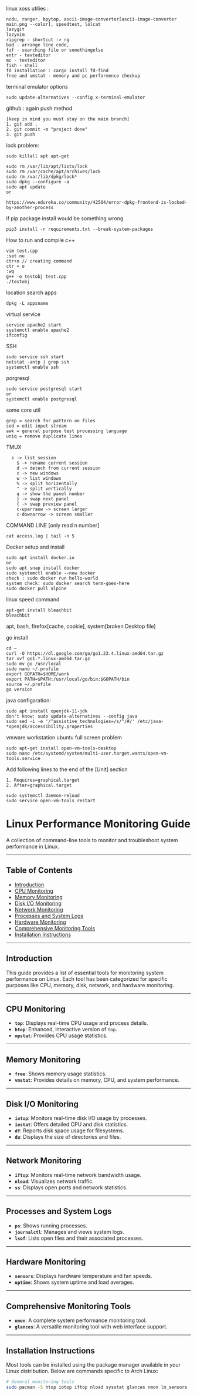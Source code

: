 
linux xoss utilies : 
```
ncdu, ranger, bpytop, ascii-image-converter[ascii-image-converter main.png --color], speedtest, lolcat
lazygit
lazyvim
ripgrep - shortcut -> rg
bad - arrange line code,
fzf - searching file or somethingelse
entr - texteditor
mc - texteditor
fish - shell
fd installation : cargo install fd-find
free and vmstat - memory and pc performence checkup

```

terminal emulator options
```
sudo update-alternatives --config x-terminal-emulator
```


github : again push method
```
[keep in mind you must stay on the main branch]
1. git add .
2. git commit -m "project done"
3. git push
```
lock problem:
```
sudo killall apt apt-get

sudo rm /var/lib/apt/lists/lock
sudo rm /var/cache/apt/archives/lock
sudo rm /var/lib/dpkg/lock*
sudo dpkg --configure -a
sudo apt update
or

https://www.edureka.co/community/42504/error-dpkg-frontend-is-locked-by-another-process
```
if pip package install would be something wrong
```
pip3 install -r requirements.txt --break-system-packages
```

How to run and compile c++
```
vim test.cpp
:set nu
ctr+o // creating command
ctr + o
:wq
g++ -o testobj test.cpp
./testobj
```
location search apps
```
dpkg -L appsname
```
virtual service
```
service apache2 start
systemctl enable apache2
ifconfig
```
SSH
```
sudo service ssh start
netstat -antp | grep ssh
systemctl enable ssh
```
porgresql
```
sudo service postgresql start
or
systemctl enable postgresql
```
some core util
```
grep = search for pattern on files 
sed = edit input stream
awk = general purpose test processing language
uniq = remove duplicate lines
```
TMUX
```
  s -> list session
	$ -> rename current session
	d -> detech from current session
	c -> new windows
	w -> list windows
	% -> split horizentally
	" -> split vertically
	q -> show the panel number
	} -> swap next panel
	{ -> swap preview panel
	c-uparraow -> screen larger
	c-downarrow -> screen smaller
```
COMMAND LINE [only read n number]
```
cat access.log | tail -n 5
```

Docker setup and install 
```
sudo apt install docker.io
or
sudo apt snap install docker
sudo systemctl enable --now docker
check : sudo docker run hello-world
system check: sudo docker search term-goes-here
sudo docker pull alpine
```
linux speed command
```
apt-get install bleachbit
bleachbit
```
apt, bash, firefox[cache, cookie], system[broken Desktop file]

go install
```
cd ~
curl -O https://dl.google.com/go/go1.23.4.linux-amd64.tar.gz
tar xvf go1.*.linux-amd64.tar.gz
sudo mv go /usr/local
sudo nano ~/.profile
export GOPATH=$HOME/work
export PATH=$PATH:/usr/local/go/bin:$GOPATH/bin
source ~/.profile
go version
```

java configaration:
```
sudo apt install openjdk-11-jdk
don't know: sudo update-alternatives --config java
sudo sed -i -e '/^assistive_technologies=/s/^/#/' /etc/java-*openjdk/accessibility.properties
```

vmware workstation ubuntu full screen problem
```
sudo apt-get install open-vm-tools-desktop
sudo nano /etc/systemd/system/multi-user.target.wants/open-vm-tools.service
```

Add following lines to the end of the [Unit] section
```
1. Requires=graphical.target
2. After=graphical.target

sudo systemctl daemon-reload
sudo service open-vm-tools restart
```

# Linux Performance Monitoring Guide

A collection of command-line tools to monitor and troubleshoot system performance in Linux.

---

## Table of Contents
- [Introduction](#introduction)
- [CPU Monitoring](#cpu-monitoring)
- [Memory Monitoring](#memory-monitoring)
- [Disk I/O Monitoring](#disk-io-monitoring)
- [Network Monitoring](#network-monitoring)
- [Processes and System Logs](#processes-and-system-logs)
- [Hardware Monitoring](#hardware-monitoring)
- [Comprehensive Monitoring Tools](#comprehensive-monitoring-tools)
- [Installation Instructions](#installation-instructions)

---

## Introduction
This guide provides a list of essential tools for monitoring system performance on Linux. Each tool has been categorized for specific purposes like CPU, memory, disk, network, and hardware monitoring.

---

## CPU Monitoring
- **`top`**: Displays real-time CPU usage and process details.
- **`htop`**: Enhanced, interactive version of `top`.
- **`mpstat`**: Provides CPU usage statistics.

---

## Memory Monitoring
- **`free`**: Shows memory usage statistics.
- **`vmstat`**: Provides details on memory, CPU, and system performance.

---

## Disk I/O Monitoring
- **`iotop`**: Monitors real-time disk I/O usage by processes.
- **`iostat`**: Offers detailed CPU and disk statistics.
- **`df`**: Reports disk space usage for filesystems.
- **`du`**: Displays the size of directories and files.

---

## Network Monitoring
- **`iftop`**: Monitors real-time network bandwidth usage.
- **`nload`**: Visualizes network traffic.
- **`ss`**: Displays open ports and network statistics.

---

## Processes and System Logs
- **`ps`**: Shows running processes.
- **`journalctl`**: Manages and views system logs.
- **`lsof`**: Lists open files and their associated processes.

---

## Hardware Monitoring
- **`sensors`**: Displays hardware temperature and fan speeds.
- **`uptime`**: Shows system uptime and load averages.

---

## Comprehensive Monitoring Tools
- **`nmon`**: A complete system performance monitoring tool.
- **`glances`**: A versatile monitoring tool with web interface support.

---

## Installation Instructions
Most tools can be installed using the package manager available in your Linux distribution. Below are commands specific to Arch Linux:

```bash
# General monitoring tools
sudo pacman -S htop iotop iftop nload sysstat glances nmon lm_sensors

